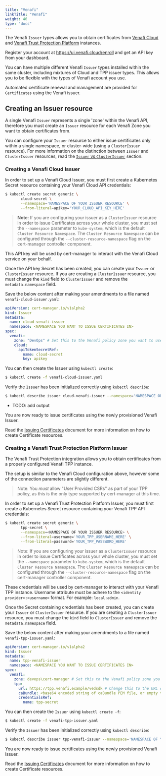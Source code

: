 ```yaml
---
title: "Venafi"
linkTitle: "Venafi"
weight: 40
type: "docs"
---
```


The Venafi `Issuer` types allows you to obtain certificates from [Venafi
Cloud](https://pki.venafi.com/venafi-cloud) and [Venafi Trust Protection
Platform](https://venafi.com) instances.

Register your account at https://ui.venafi.cloud/enroll and get an API key from
your dashboard.

You can have multiple different Venafi `Issuer` types installed within the same
cluster, including mixtures of Cloud and TPP issuer types. This allows you to be
flexible with the types of Venafi account you use.

Automated certificate renewal and management are provided for `Certificates`
using the Venafi issuer.

## Creating an Issuer resource

A single Venafi `Issuer` represents a single 'zone' within the Venafi API,
therefore you must create an `Issuer` resource for each Venafi Zone you want to
obtain certificates from.

You can configure your `Issuer` resource to either issue certificates only
within a single namespace, or cluster-wide (using a `ClusterIssuer` resource).
For more information on the distinction between `Issuer` and `ClusterIssuer`
resources, read the [`Issuer` vs
`ClusterIssuer`](../../concepts/issuer/) section.

### Creating a Venafi Cloud Issuer

In order to set up a Venafi Cloud Issuer, you must first create a Kubernetes
Secret resource containing your Venafi Cloud API credentials:

```bash
$ kubectl create secret generic \
       cloud-secret \
       --namespace='NAMESPACE OF YOUR ISSUER RESOURCE' \
       --from-literal=apikey='YOUR_CLOUD_API_KEY_HERE'
```

> **Note**: If you are configuring your issuer as a `ClusterIssuer` resource in
> order to issue Certificates across your whole cluster, you must set the
> `--namespace` parameter to `kube-system`, which is the default `Cluster
> Resource Namespace`. The `Cluster Resource Namespace` can be configured
> through the `--cluster-resource-namespace` flag on the cert-manager controller
> component.

This API key will be used by cert-manager to interact with the Venafi Cloud
service on your behalf.

Once the API key Secret has been created, you can create your `Issuer` or
`ClusterIssuer` resource. If you are creating a `ClusterIssuer` resource, you
must change the `kind` field to `ClusterIssuer` and remove the
`metadata.namespace` field.

Save the below content after making your amendments to a file named
`venafi-cloud-issuer.yaml`:

```yaml
apiVersion: cert-manager.io/v1alpha2
kind: Issuer
metadata:
  name: cloud-venafi-issuer
  namespace: <NAMESPACE YOU WANT TO ISSUE CERTIFICATES IN>
spec:
  venafi:
    zone: "DevOps" # Set this to the Venafi policy zone you want to use
    cloud:
      apiTokenSecretRef:
        name: cloud-secret
        key: apikey
```

You can then create the Issuer using `kubectl create`:

```bash
$ kubectl create -f venafi-cloud-issuer.yaml
```

Verify the `Issuer` has been initialized correctly using `kubectl describe`:

```bash
$ kubectl describe issuer cloud-venafi-issuer --namespace='NAMESPACE OF YOUR ISSUER RESOURCE'
```

* TODO: add output

You are now ready to issue certificates using the newly provisioned Venafi
Issuer.

Read the [Issuing Certificates](../../usage/certificate/) document for
more information on how to create Certificate resources.


### Creating a Venafi Trust Protection Platform Issuer

The Venafi Trust Protection integration allows you to obtain certificates from
a properly configured Venafi TPP instance.

The setup is similar to the Venafi Cloud configuration above, however some of
the connection parameters are slightly different.

> Note: You *must* allow "User Provided CSRs" as part of your TPP policy, as
> this is the only type supported by cert-manager at this time.

In order to set up a Venafi Trust Protection Platform Issuer, you must first
create a Kubernetes Secret resource containing your Venafi TPP API credentials:

```bash
$ kubectl create secret generic \
       tpp-secret \
       --namespace=<NAMESPACE OF YOUR ISSUER RESOURCE> \
       --from-literal=username='YOUR_TPP_USERNAME_HERE' \
       --from-literal=password='YOUR_TPP_PASSWORD_HERE'
```

> Note: If you are configuring your issuer as a `ClusterIssuer` resource in
> order to issue Certificates across your whole cluster, you must set the
> `--namespace` parameter to `kube-system`, which is the default `Cluster
> Resource Namespace`. The `Cluster Resource Namespace` can be configured
> through the `--cluster-resource-namespace` flag on the cert-manager controller
> component.

These credentials will be used by cert-manager to interact with your Venafi TPP
instance. Username attribute must be adhere to the `<identity
provider>:<username>` format.  For example: `local:admin`.

Once the Secret containing credentials has been created, you can create your
`Issuer` or `ClusterIssuer` resource. If you are creating a `ClusterIssuer`
resource, you must change the `kind` field to `ClusterIssuer` and remove the
`metadata.namespace` field.

Save the below content after making your amendments to a file named
`venafi-tpp-issuer.yaml`:

```yaml
apiVersion: cert-manager.io/v1alpha2
kind: Issuer
metadata:
  name: tpp-venafi-issuer
  namespace: <NAMESPACE YOU WANT TO ISSUE CERTIFICATES IN>
spec:
  venafi:
    zone: devops\cert-manager # Set this to the Venafi policy zone you want to use
    tpp:
      url: https://tpp.venafi.example/vedsdk # Change this to the URL of your TPP instance
      caBundle: <base64 encoded string of caBundle PEM file, or empty to use system root CAs>
      credentialsRef:
        name: tpp-secret
```

You can then create the `Issuer` using `kubectl create -f`:

```bash
$ kubectl create -f venafi-tpp-issuer.yaml
```

Verify the `Issuer` has been initialized correctly using `kubectl describe`:

```bash
$ kubectl describe issuer tpp-venafi-issuer --namespace='NAMESPACE OF YOUR ISSUER RESOURCE'
```

You are now ready to issue certificates using the newly provisioned Venafi
Issuer.

Read the [Issuing Certificates](../../usage/certificate/) document for
more information on how to create Certificate resources.
